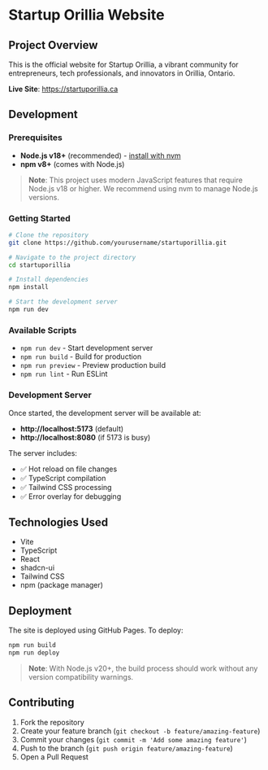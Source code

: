 # Startup Orillia Website

## Project Overview

This is the official website for Startup Orillia, a vibrant community for entrepreneurs, tech professionals, and innovators in Orillia, Ontario.

**Live Site**: https://startuporillia.ca

## Development

### Prerequisites

- **Node.js v18+** (recommended) - [install with nvm](https://github.com/nvm-sh/nvm#installing-and-updating)
- **npm v8+** (comes with Node.js)

> **Note**: This project uses modern JavaScript features that require Node.js v18 or higher. We recommend using nvm to manage Node.js versions.

### Getting Started

```sh
# Clone the repository
git clone https://github.com/yourusername/startuporillia.git

# Navigate to the project directory
cd startuporillia

# Install dependencies
npm install

# Start the development server
npm run dev
```

### Available Scripts

- `npm run dev` - Start development server
- `npm run build` - Build for production
- `npm run preview` - Preview production build
- `npm run lint` - Run ESLint

### Development Server

Once started, the development server will be available at:

- **http://localhost:5173** (default)
- **http://localhost:8080** (if 5173 is busy)

The server includes:

- ✅ Hot reload on file changes
- ✅ TypeScript compilation
- ✅ Tailwind CSS processing
- ✅ Error overlay for debugging

## Technologies Used

- Vite
- TypeScript
- React
- shadcn-ui
- Tailwind CSS
- npm (package manager)

## Deployment

The site is deployed using GitHub Pages. To deploy:

```sh
npm run build
npm run deploy
```

> **Note**: With Node.js v20+, the build process should work without any version compatibility warnings.

## Contributing

1. Fork the repository
2. Create your feature branch (`git checkout -b feature/amazing-feature`)
3. Commit your changes (`git commit -m 'Add some amazing feature'`)
4. Push to the branch (`git push origin feature/amazing-feature`)
5. Open a Pull Request
